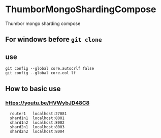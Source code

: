 # ThumborMongoShardingCompose
Thumbor mongo sharding compose

## For windows before `git clone`
## use
```
git config --global core.autocrlf false
git config --global core.eol lf
```

## How to basic use
### https://youtu.be/HVWybJD48C8

```
  router1   localhost:27081
  shard1n1  localhost:8001
  shard1n2  localhost:8002
  shard2n1  localhost:8003
  shard2n2  localhost:8004
```
